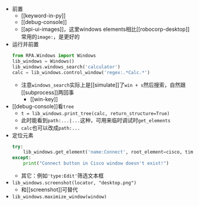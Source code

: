 - 前置
  - [[keyword-in-py]]
  - [[debug-console]]
  - [[api-ui-images]]，这里windows elements相比[[robocorp-desktop]]常用的`image:`，是更好的
- 运行并前置
  ```python
  from RPA.Windows import Windows
  lib_windows = Windows()
  lib_windows.windows_search('calculator')
  calc = lib_windows.control_window('regex:.*Calc.*')
  ```
  - 注意`windows_search`实际上是[[simulate]]了`win + s`然后搜索，自然跟[[subprocess]]两回事
    - [[win-key]]
- [[debug-console]]看`tree`
  - `t = lib_windows.print_tree(calc, return_structure=True)`
  - 此时能看到`path:...|...`这种，可用来临时调试时`get_elements`
  - `calc`也可以改成`path:...`
- 定位元素
    ```python
    try:
        lib_windows.get_element('name:Connect', root_element=cisco, timeout=0.2) # if you used contrl_window before, `root_element` would be optional
    except:
        print("Connect button in Cisco window doesn't exist!")
    ```
    - 其它：例如`'type:Edit'`筛选文本框
- `lib_windows.screenshot(locator, "desktop.png")`
  - 和[[screenshot]]可替代
- `lib_windows.maximize_window(window)`